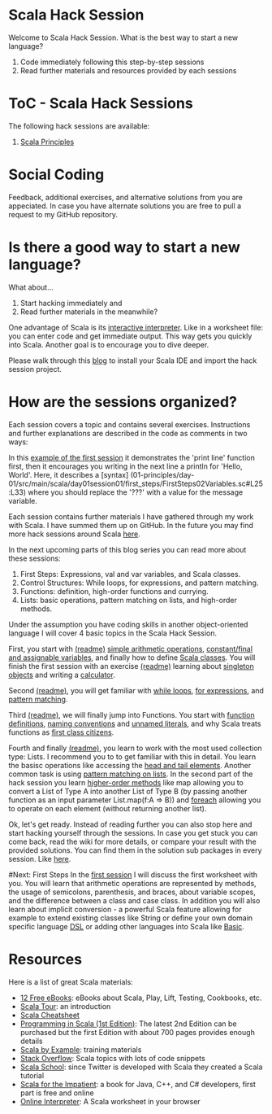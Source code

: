 Scala Hack Session
======================
Welcome to Scala Hack Session. What is the best way to start a new language?

1. Code immediately following this step-by-step sessions
2. Read further materials and resources provided by each sessions   

# ToC - Scala Hack Sessions
The following hack sessions are available:

1. [Scala Principles](01-principles/README.md)

# Social Coding
Feedback, additional exercises, and alternative solutions from you are appeciated. In case you have alternate solutions you are free to pull a request to my GitHub repository.

# Is there a good way to start a new language?
What about...

1. Start hacking immediately and
2. Read further materials in the meanwhile?

One advantage of Scala is its [interactive interpreter](http://www.artima.com/pins1ed/first-steps-in-scala.html#step1).
Like in a worksheet file: you can enter code and get immediate output.
This way gets you quickly into Scala. Another goal is to encourage you to dive deeper.

Please walk through this [blog](http://www.pointsoftware.ch/de/git-and-github-for-a-scala-hack-session-setup/) to install your Scala IDE and import the hack session project.

# How are the sessions organized?
Each session covers a topic and contains several exercises. Instructions and further explanations are described in the code as comments in two ways:



In this [example of the first session](01-principles/day-01/src/main/scala/day01session01/first_steps/FirstSteps01Expressions.sc#L21:L32) it demonstrates the 'print line' function first, then it encourages you writing in the next line a println for 'Hello, World'. Here, it describes a [syntax] (01-principles/day-01/src/main/scala/day01session01/first_steps/FirstSteps02Variables.sc#L25:L33) where you should replace the '???' with a value for the message variable.

Each session contains further materials I have gathered through my work with Scala. I have summed them up on GitHub. In the future you may find more hack sessions around Scala [here](https://github.com/point-software-ag/scala-hack-session/tree/master/01-principles).

In the next upcoming parts of this blog series you can read more about these sessions:
1. First Steps: Expressions, val and var variables, and Scala classes.
2. Control Structures: While loops, for expressions, and pattern matching.
3. Functions: definition, high-order functions and currying.
4. Lists: basic operations, pattern matching on lists, and high-order methods.

Under the assumption you have coding skills in another object-oriented language I will cover 4 basic topics in the Scala Hack Session.

First, you start with [(readme)](https://github.com/point-software-ag/scala-hack-session/tree/master/01-principles/day-01/src/main/scala/day01session01/first_steps) [simple arithmetic operations](https://github.com/point-software-ag/scala-hack-session/blob/master/01-principles/day-01/src/main/scala/day01session01/first_steps/FirstSteps01Expressions.sc), [constant/final and assignable variables](https://github.com/point-software-ag/scala-hack-session/blob/master/01-principles/day-01/src/main/scala/day01session01/first_steps/FirstSteps02Variables.sc), and finally how to define [Scala classes](https://github.com/point-software-ag/scala-hack-session/blob/master/01-principles/day-01/src/main/scala/day01session01/first_steps/FirstSteps03Classes.sc). You will finish the first session with an exercise [(readme)](https://github.com/point-software-ag/scala-hack-session/tree/master/01-principles/day-01/src/main/scala/day01session01exercise/first_steps) learning about [singleton objects](https://github.com/point-software-ag/scala-hack-session/blob/master/01-principles/day-01/src/main/scala/day01session01exercise/first_steps/FirstStepsExercise01Objects.scala) and writing a [calculator](https://github.com/point-software-ag/scala-hack-session/blob/master/01-principles/day-01/src/main/scala/day01session01exercise/first_steps/FirstStepsExercise02Calculator.scala).

Second [(readme)](https://github.com/point-software-ag/scala-hack-session/tree/master/01-principles/day-01/src/main/scala/day01session02/control_structures), you will get familiar with [while loops](https://github.com/point-software-ag/scala-hack-session/blob/master/01-principles/day-01/src/main/scala/day01session02/control_structures/ControlStructures01WhileLoop.sc), [for expressions](https://github.com/point-software-ag/scala-hack-session/blob/master/01-principles/day-01/src/main/scala/day01session02/control_structures/ControlStructures02ForExpressions.sc), and [pattern matching](https://github.com/point-software-ag/scala-hack-session/blob/master/01-principles/day-01/src/main/scala/day01session02/control_structures/ControlStructures03PatternMatching.sc).

Third [(readme)](https://github.com/point-software-ag/scala-hack-session/tree/master/01-principles/day-01/src/main/scala/day01session03/functions), we will finally jump into Functions. You start with [function definitions](https://github.com/point-software-ag/scala-hack-session/blob/master/01-principles/day-01/src/main/scala/day01session03/functions/Functions01Definition.sc), [naming conventions](https://github.com/point-software-ag/scala-hack-session/blob/master/01-principles/day-01/src/main/scala/day01session03/functions/Functions02Naming.sc) and [unnamed literals](https://github.com/point-software-ag/scala-hack-session/blob/master/01-principles/day-01/src/main/scala/day01session03/functions/Functions03UnnamedLiteral.sc), and why Scala treats functions as [first class citizens](https://github.com/point-software-ag/scala-hack-session/blob/master/01-principles/day-01/src/main/scala/day01session03/functions/Functions04FirstClassCitizen.sc).

Fourth and finally [(readme)](https://github.com/point-software-ag/scala-hack-session/tree/master/01-principles/day-01/src/main/scala/day01session04/lists), you learn to work with the most used collection type: Lists. I recommend you to to get familiar with this in detail. You learn the basisc operations like accessing the [head and tail elements](https://github.com/point-software-ag/scala-hack-session/blob/master/01-principles/day-01/src/main/scala/day01session04/lists/Lists01BasicMethods01.sc). Another common task is using [pattern matching on lists](https://github.com/point-software-ag/scala-hack-session/blob/master/01-principles/day-01/src/main/scala/day01session04/lists/Lists01BasicMethods02.sc). In the second part of the hack session you learn [higher-order methods](https://github.com/point-software-ag/scala-hack-session/blob/master/01-principles/day-01/src/main/scala/day01session04/lists/Lists03HighOrderMethods01.sc) like map allowing you to convert a List of Type A into another List of Type B (by passing another function as an input parameter List.map(f:A => B)) and [foreach](https://github.com/point-software-ag/scala-hack-session/blob/master/01-principles/day-01/src/main/scala/day01session04/lists/Lists04HighOrderMethods02.sc) allowing you to operate on each element (without returning another list).

Ok, let's get ready. Instead of reading further you can also stop here and start hacking yourself through the sessions. In case you get stuck you can come back, read the wiki for more details, or compare your result with the provided solutions. You can find them in the solution sub packages in every session. Like [here](01-principles/day-01/src/main/scala/day01session01/first_steps/solution/FirstSteps01Expressions.sc#L21:L38).

#Next: First Steps
In the [first session](https://github.com/point-software-ag/scala-hack-session/tree/master/01-principles/day-01/src/main/scala/day01session01/first_steps) I will discuss the first worksheet with you. You will learn that arithmetic operations are represented by methods, the usage of semicolons, parenthesis, and braces, about variable scopes, and the difference between a class and case class. In addition you will also learn about implicit conversion - a powerful Scala feature allowing for example to extend existing classes like String or define your own domain specific language [DSL](http://en.wikipedia.org/wiki/Domain-specific_language) or adding other languages into Scala like [Basic](http://blog.code-cop.org/2010/01/scala-dsl-for-basic.html).

# Resources

Here is a list of great Scala materials:

- [12 Free eBooks](http://www.efytimes.com/e1/fullnews.asp?edid=122757): eBooks about Scala, Play, Lift, Testing, Cookbooks, etc.
- [Scala Tour](http://docs.scala-lang.org/tutorials/tour/tour-of-scala.html): an introduction
- [Scala Cheatsheet](http://docs.scala-lang.org/cheatsheets/)
- [Programming in Scala (1st Edition)](http://www.artima.com/pins1ed/): The latest 2nd Edition can be purchased but the first Edition with about 700 pages provides enough details
- [Scala by Example](http://www.scala-lang.org/docu/files/ScalaByExample.pdf): training materials 
- [Stack Overflow](http://stackoverflow.com/tags/scala/info): Scala topics with lots of code snippets
- [Scala School](http://twitter.github.io/scala_school/): since Twitter is developed with Scala they created a Scala tutorial
- [Scala for the Impatient](http://typesafe.com/resources/free-books): a book for Java, C++, and C# developers, first part is free and online
- [Online Interpreter](https://codebrew.io/): A Scala worksheet in your browser